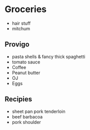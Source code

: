 # Groceries

- hair stuff
- mitchum

## Provigo

- pasta shells & fancy thick spaghetti
- tomato sauce
- Coffee
- Peanut butter
- OJ
- Eggs

## Recipies

- sheet pan pork tenderloin
- beef barbacoa
- pork shoulder
